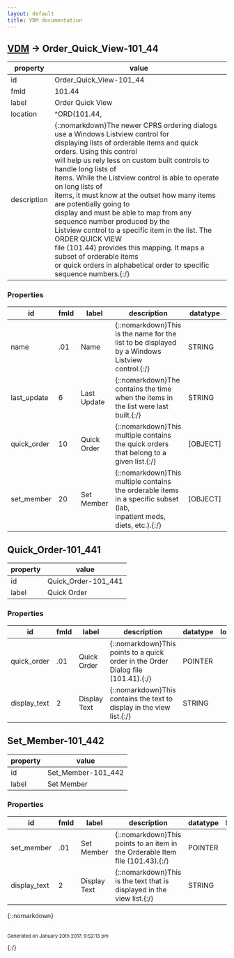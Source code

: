 ```yaml
---
layout: default
title: VDM documentation
---
```


## [VDM](TableOfContent.md) &#8594; Order_Quick_View-101_44 

 property | value 
--- | --- 
 id | Order_Quick_View-101_44
 fmId | 101.44
 label | Order Quick View
 location | ^ORD(101.44,
 description | {::nomarkdown}The newer CPRS ordering dialogs use a Windows Listview control for<br/>displaying lists of orderable items and quick orders.  Using this control<br/>will help us rely less on custom built controls to handle long lists of<br/>items.  While the Listview control is able to operate on long lists of<br/>items, it must know at the outset how many items are potentially going to<br/>display and must be able to map from any sequence number produced by the<br/>Listview control  to a specific item in the list.  The ORDER QUICK VIEW<br/>file (101.44) provides this mapping.  It maps a subset of orderable items<br/>or quick orders in alphabetical order to specific sequence numbers.{:/}

### Properties

| id | fmId | label | description | datatype | location | attributes | range | 
| --- | --- | --- | --- | --- | --- | --- | --- | 
| name | .01 | Name | {::nomarkdown}This is the name for the list to be displayed by a Windows Listview<br/>control.{:/} | STRING |  | REQUIRED, INDEXED |  | 
| last_update | 6 | Last Update | {::nomarkdown}The contains the time when the items in the list were last built.{:/} | STRING |  |  |  | 
| quick_order | 10 | Quick Order | {::nomarkdown}This multiple contains the quick orders that belong to a given list.{:/} | [OBJECT] |  |  | [Quick_Order-101_441](#Quick_Order-101_441)  | 
| set_member | 20 | Set Member | {::nomarkdown}This multiple contains the orderable items in a specific subset (lab,<br/>inpatient meds, diets, etc.).{:/} | [OBJECT] |  |  | [Set_Member-101_442](#Set_Member-101_442)  | 

## <a name="Quick_Order-101_441"></a>Quick_Order-101_441 

 property | value 
--- | --- 
 id | Quick_Order-101_441
 label | Quick Order

### Properties

| id | fmId | label | description | datatype | location | attributes | range | 
| --- | --- | --- | --- | --- | --- | --- | --- | 
| quick_order | .01 | Quick Order | {::nomarkdown}This points to a quick order in the Order Dialog file (101.41).{:/} | POINTER |  | REQUIRED, INDEXED | Order_Dialog-101_41 | 
| display_text | 2 | Display Text | {::nomarkdown}This contains the text to display in the view list.{:/} | STRING |  |  |  | 

## <a name="Set_Member-101_442"></a>Set_Member-101_442 

 property | value 
--- | --- 
 id | Set_Member-101_442
 label | Set Member

### Properties

| id | fmId | label | description | datatype | location | attributes | range | 
| --- | --- | --- | --- | --- | --- | --- | --- | 
| set_member | .01 | Set Member | {::nomarkdown}This points to an item in the Orderable Item file (101.43).{:/} | POINTER |  | REQUIRED, INDEXED | Orderable_Items-101_43 | 
| display_text | 2 | Display Text | {::nomarkdown}This is the text that is displayed in the view list.{:/} | STRING |  |  |  | 

{::nomarkdown} <br/><br/><p style="font-size: 11px">Generated on January 20th 2017, 9:52:13 pm</p>{:/}
